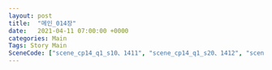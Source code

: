```yaml
---
layout: post
title:  "메인_014장"
date:   2021-04-11 07:00:00 +0000
categories: Main
Tags: Story Main
SceneCode: ["scene_cp14_q1_s10、1411", "scene_cp14_q1_s20、1412", "scene_cp14_q2_s10、1421", "scene_cp14_q2_s20、1422", "scene_cp14_q3_s10、1431", "scene_cp14_q3_s20、1432", "scene_cp14_q4_s10、1441", "scene_cp14_q4_s20、1442", "scene_cp14_q4_s30、1443"]
---
```

